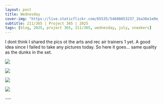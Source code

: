 ```yaml
---
layout: post
title: Wednesday
cover-img: "https://live.staticflickr.com/65535/54680853237_1ba36e1e0e_h.jpg"
subtitle: 211/365 | Project 365 | 2025
tags: [blog, 2025, project 365, 211/365, wednesday, july, sneakers]
---
```

<style>
  .intro-header.big-img {
    background-position:center; 
  }
</style>
I dont think I shared the pics ot the arts and rec air trainers 1 yet. A good idea since I failed to take any pictures today. So here it goes... same quality as the dunks in the set.
<p class="post-img-wrap">
  <img src="https://live.staticflickr.com/65535/54681907824_c4b0b8597c_h.jpg">
</p>
<p class="post-img-wrap">
  <img src="https://live.staticflickr.com/65535/54681908243_aaeb519ace_h.jpg">
</p>
<p class="post-img-wrap">
  <img src="https://live.staticflickr.com/65535/54680853322_7fd2527f28_h.jpg">
</p>
<p class="post-img-wrap">
  <img src="https://live.staticflickr.com/65535/54680853237_1ba36e1e0e_h.jpg">
</p>
---
